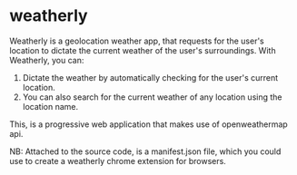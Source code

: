 # weatherly
Weatherly is a geolocation weather app, that requests for the user's location to dictate the current weather of the user's surroundings.
With Weatherly, you can:
1. Dictate the weather by automatically checking for the user's current location.
2. You can also search for the current weather of any location using the location name.

This, is a progressive web application that makes use of openweathermap api.

NB: Attached to the source code, is a manifest.json file, which you could use to create a weatherly chrome extension for browsers.

